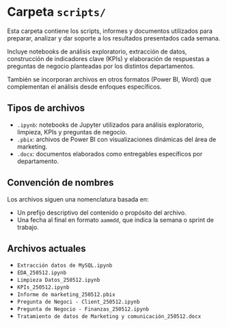 # Carpeta `scripts/`

Esta carpeta contiene los scripts, informes y documentos utilizados para preparar, analizar y dar soporte a los resultados presentados cada semana.

Incluye notebooks de análisis exploratorio, extracción de datos, construcción de indicadores clave (KPIs) y elaboración de respuestas a preguntas de negocio planteadas por los distintos departamentos.

También se incorporan archivos en otros formatos (Power BI, Word) que complementan el análisis desde enfoques específicos.

## Tipos de archivos

- `.ipynb`: notebooks de Jupyter utilizados para análisis exploratorio, limpieza, KPIs y preguntas de negocio.
- `.pbix`: archivos de Power BI con visualizaciones dinámicas del área de marketing.
- `.docx`: documentos elaborados como entregables específicos por departamento.


## Convención de nombres

Los archivos siguen una nomenclatura basada en:

- Un prefijo descriptivo del contenido o propósito del archivo.
- Una fecha al final en formato `aammdd`, que indica la semana o sprint de trabajo.


## Archivos actuales

- `Extracción datos de MySQL.ipynb`
- `EDA_250512.ipynb`
- `Limpieza Datos_250512.ipynb`
- `KPIs_250512.ipynb`
- `Informe de marketing_250512.pbix`
- `Pregunta de Negoci - Client_250512.ipynb`
- `Pregunta de Negocio - Finanzas_250512.ipynb`
- `Tratamiento de datos de Marketing y comunicación_250512.docx`
